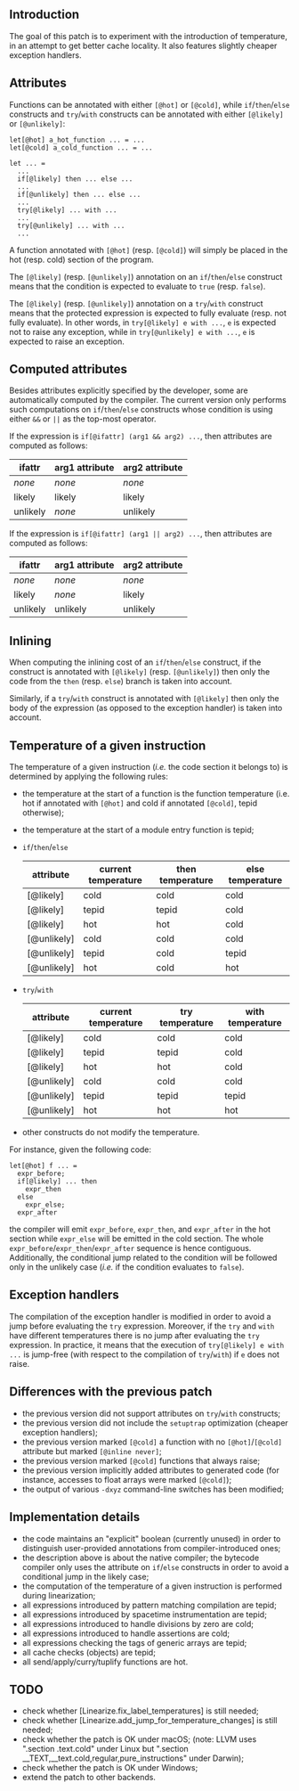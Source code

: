 Introduction
------------
The goal of this patch is to experiment with the introduction of temperature,
in an attempt to get better cache locality. It also features slightly cheaper
exception handlers.


Attributes
----------
Functions can be annotated with either `[@hot]` or `[@cold]`, while
`if`/`then`/`else` constructs and `try`/`with` constructs can be annotated
with either `[@likely]` or `[@unlikely]`:

```
let[@hot] a_hot_function ... = ...
let[@cold] a_cold_function ... = ...

let ... =
  ...
  if[@likely] then ... else ...
  ...
  if[@unlikely] then ... else ...
  ...
  try[@likely] ... with ...
  ...
  try[@unlikely] ... with ...
  ...
```

A function annotated with `[@hot]` (resp. `[@cold]`) will simply be placed
in the hot (resp. cold) section of the program.

The `[@likely]` (resp. `[@unlikely]`) annotation on an `if`/`then`/`else`
construct means that the condition is expected to evaluate to `true` (resp.
`false`).

The `[@likely]` (resp. `[@unlikely]`) annotation on a `try`/`with` construct
means that the protected expression is expected to fully evaluate (resp. not
fully evaluate). In other words, in `try[@likely] e with ...`, `e` is expected
not to raise any exception, while in `try[@unlikely] e with ...`, `e` is
expected to raise an exception.


Computed attributes
-------------------
Besides attributes explicitly specified by the developer, some are
automatically computed by the compiler. The current version only performs
such computations on `if`/`then`/`else` constructs whose condition is using
either `&&` or `||` as the top-most operator.

If the expression is `if[@ifattr] (arg1 && arg2) ...`, then attributes are
computed as follows:

| ifattr   | arg1 attribute | arg2 attribute |
|----------|----------------|----------------|
| *none*   | *none*         | *none*         |
| likely   | likely         | likely         |
| unlikely | *none*         | unlikely       |

If the expression is `if[@ifattr] (arg1 || arg2) ...`, then attributes are
computed as follows:

| ifattr   | arg1 attribute | arg2 attribute |
|----------|----------------|----------------|
| *none*   | *none*         | *none*         |
| likely   | *none*         | likely         |
| unlikely | unlikely       | unlikely       |


Inlining
--------
When computing the inlining cost of an `if`/`then`/`else` construct, if the
construct is annotated with `[@likely]` (resp. `[@unlikely]`) then only the
code from the `then` (resp. `else`) branch is taken into account.

Similarly, if a `try`/`with` construct is annotated with `[@likely]` then
only the body of the expression (as opposed to the exception handler) is
taken into account.


Temperature of a given instruction
----------------------------------
The temperature of a given instruction (*i.e.* the code section it belongs to)
is determined by applying the following rules:

- the temperature at the start of a function is the function temperature
  (i.e. hot if annotated with `[@hot]` and cold if annotated `[@cold]`, tepid
  otherwise);
- the temperature at the start of a module entry function is tepid;
- `if`/`then`/`else`

  | attribute   | current temperature | then temperature | else temperature |
  |-------------|---------------------|------------------|------------------|
  | [@likely]   | cold                | cold             | cold             |
  | [@likely]   | tepid               | tepid            | cold             |
  | [@likely]   | hot                 | hot              | cold             |
  | [@unlikely] | cold                | cold             | cold             |
  | [@unlikely] | tepid               | cold             | tepid            |
  | [@unlikely] | hot                 | cold             | hot              |
- `try`/`with`

  | attribute   | current temperature | try temperature | with temperature |
  |-------------|---------------------|-----------------|------------------|
  | [@likely]   | cold                | cold            | cold             |
  | [@likely]   | tepid               | tepid           | cold             |
  | [@likely]   | hot                 | hot             | cold             |
  | [@unlikely] | cold                | cold            | cold             |
  | [@unlikely] | tepid               | tepid           | tepid            |
  | [@unlikely] | hot                 | hot             | hot              |
- other constructs do not modify the temperature.

For instance, given the following code:
```
let[@hot] f ... =
  expr_before;
  if[@likely] ... then
    expr_then
  else
    expr_else;
  expr_after
```
the compiler will emit `expr_before`, `expr_then`, and `expr_after` in the
hot section while `expr_else` will be emitted in the cold section. The whole
`expr_before`/`expr_then`/`expr_after` sequence is hence contiguous.
Additionally, the conditional jump related to the condition will be followed
only in the unlikely case (*i.e.* if the condition evaluates to `false`).


Exception handlers
------------------
The compilation of the exception handler is modified in order to avoid a jump
before evaluating the `try` expression. Moreover, if the `try` and `with` have
different temperatures there is no jump after evaluating the `try` expression.
In practice, it means that the execution of `try[@likely] e with ...` is
jump-free (with respect to the compilation of `try`/`with`) if `e` does not
raise.


Differences with the previous patch
-----------------------------------
- the previous version did not support attributes on `try`/`with` constructs;
- the previous version did not include the `setuptrap` optimization
  (cheaper exception handlers);
- the previous version marked `[@cold]` a function with no `[@hot]`/`[@cold]`
  attribute but marked `[@inline never]`;
- the previous version marked `[@cold]` functions that always raise;
- the previous version implicitly added attributes to generated code
  (for instance, accesses to float arrays were marked `[@cold]`);
- the output of various `-dxyz` command-line switches has been modified;


Implementation details
----------------------
- the code maintains an "explicit" boolean (currently unused) in order
  to distinguish user-provided annotations from compiler-introduced ones;
- the description above is about the native compiler; the bytecode compiler
  only uses the attribute on `if`/`else` constructs in order to avoid a
  conditional jump in the likely case;
- the computation of the temperature of a given instruction is performed
  during linearization;
- all expressions introduced by pattern matching compilation are tepid;
- all expressions introduced by spacetime instrumentation are tepid;
- all expressions introduced to handle divisions by zero are cold;
- all expressions introduced to handle assertions are cold;
- all expressions checking the tags of generic arrays are tepid;
- all cache checks (objects) are tepid;
- all send/apply/curry/tuplify functions are hot.


TODO
----
- check whether [Linearize.fix_label_temperatures] is still needed;
- check whether [Linearize.add_jump_for_temperature_changes] is still needed;
- check whether the patch is OK under macOS;
  (note: LLVM uses ".section .text.cold" under Linux but
   ".section __TEXT,__text.cold,regular,pure_instructions" under Darwin);
- check whether the patch is OK under Windows;
- extend the patch to other backends.
